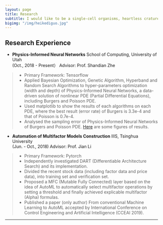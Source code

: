 ```yaml
---
layout: page
title: Research
subtitle: I would like to be a single-cell organisms, heartless crature alive.
bigimg: "/img/heikediguo.jpg"
---
```


## Research Experience
- **Physics-Informed Neural Networks**
School of Computing, University of Utah    
(Oct., 2018 - Present）
Advisor: Prof. Shandian Zhe
> * Primary Framework: Tensorflow
> * Applied Bayesian Optimization, Genetic Algorithm, Hyperband and Random Search Algorithms to hyper-parameters optimization (width and depth) of Physics-Informed Neural Networks, a data-driven solution of nonlinear PDE (Partial Differential Equations), including Burgers and Poisson PDE.
> * Used matplotlib to show the results of each algorithms on each PDE, where the best result (error rate) of Burgers is 3.3e-4 and that of Poisson is 0.7e-4. 
> * Analysed the sampling error of Physics-Informed Neural Networks of Burgers and Poisson PDE.
[Here](Burgers_and_Poisson_10.pdf) are some figures of results.


- **Automation of Multifactor Models Construction**
IIIS, Tsinghua University     
(Jun. - Oct., 2018)
Advisor: Prof. Jian Li
> * Primary Framework: Pytorch
> * Independently investigated DART (Differentiable Architecture Search) and its implementation.
> * Divided the recent stock data (including factor data and price data), into training set and verification set.
> * Proposed a MFC (Mutable Fully Connected) layer based on the idea of AutoML to automatically select multifactor operations by setting a threshold and finally achieved explicable multifactor (Alpha) formulas.
> * Published a paper (only author) From conventional Machine Learning to AutoML accepted by International Conference on Control Engineering and Artificial Intelligence (CCEAI 2019).
---
